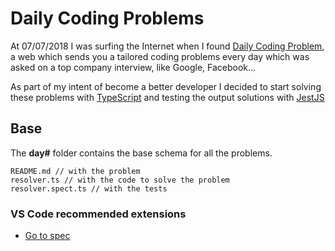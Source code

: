 # Daily Coding Problems

At 07/07/2018 I was surfing the Internet when I found [Daily Coding Problem](https://www.dailycodingproblem.com/), a web which sends you a tailored coding problems every day which was asked on a top company interview, like Google, Facebook...

As part of my intent of become a better developer I decided to start solving these problems with [TypeScript](https://www.typescriptlang.org/) and testing the output solutions with [JestJS](https://jestjs.io/)

## Base

The **day#** folder contains the base schema for all the problems.
```
README.md // with the problem
resolver.ts // with the code to solve the problem
resolver.spect.ts // with the tests
```

### VS Code recommended extensions
- [Go to spec](https://marketplace.visualstudio.com/items?itemName=Lourenci.go-to-spec)
